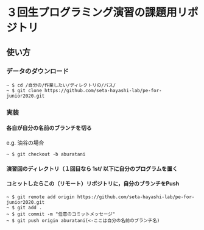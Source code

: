 # ３回生プログラミング演習の課題用リポジトリ

## 使い方

### データのダウンロード

```
~ $ cd /自分の/作業したい/ディレクトリの/パス/
~ $ git clone https://github.com/seta-hayashi-lab/pe-for-junior2020.git
```


### 実装

#### 各自が自分の名前のブランチを切る

e.g. 油谷の場合

```
~ $ git checkout -b aburatani
```

#### 演習回のディレクトリ（１回目なら 1st/ 以下に自分のプログラムを置く

#### コミットしたらこの（リモート）リポジトリに，自分のブランチをPush

```
~ $ git remote add origin https://github.com/seta-hayashi-lab/pe-for-junior2020.git
~ $ git add .
~ $ git commit -m "任意のコミットメッセージ"
~ $ git push origin aburatani(<-ここは自分の名前のブランチ名)
```
